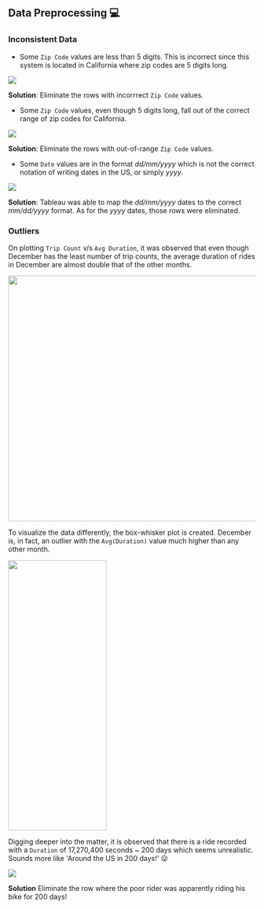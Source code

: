 ##  Data Preprocessing :computer:

###  Inconsistent Data

- Some `Zip Code` values are less than 5 digits.  This is incorrect since this system is located in California where zip codes are 5 digits long. 

![](https://i.imgur.com/BtupGFn.jpg)

**Solution**: Eliminate the rows with incorrrect `Zip Code` values. 

- Some `Zip Code` values, even though 5 digits long, fall out of the correct range of zip codes for California.

![](https://i.imgur.com/qR1XACz.png)

**Solution**: Eliminate the rows with out-of-range `Zip Code`  values. 

- Some `Date` values are in the format _dd/mm/yyyy_ which is not the correct notation of writing dates in the US, or simply _yyyy_. 

![](https://i.imgur.com/fMmCA92.png)

**Solution**: Tableau was able to map the _dd/mm/yyyy_ dates to the correct _mm/dd/yyyy_ format. As for the _yyyy_ dates, those rows were eliminated. 

### Outliers

On plotting `Trip Count` v/s `Avg Duration`, it was observed that even though December has the least number of trip counts, the average duration of rides in December are almost double that of the other months. 

<p align="left">
<img src="https://i.imgur.com/AdFx1Lp.png" width="600" height="500">
</p>

To visualize the data differently, the box-whisker plot is created. December is, in fact, an outlier with the `Avg(Duration)` value much higher than any other month.

<p align="left">
<img src="https://i.imgur.com/ve4mniz.png" width="200" height="550">
</p>

Digging deeper into the matter, it is observed that there is a ride recorded with a `Duration` of 17,270,400 seconds ~ 200 days which seems unrealistic. Sounds more like 'Around the US in 200 days!' :stuck_out_tongue: 

![](https://i.imgur.com/0YEm3ga.png)

**Solution** Eliminate the row where the poor rider was apparently riding his bike for 200 days!
